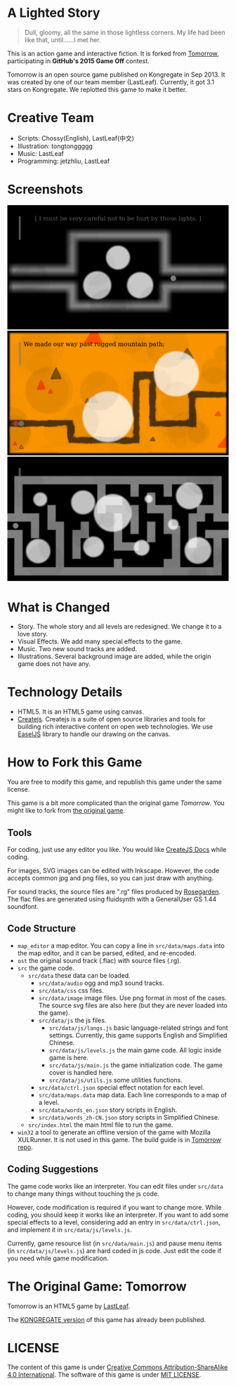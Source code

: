 # A Lighted Story #

> Dull, gloomy, all the same in those lightless corners. My life had been like that, until......I met her.

This is an action game and interactive fiction. It is forked from [Tomorrow](https://github.com/LastLeaf/Tomorrow/), participating in **GitHub's 2015 Game Off** contest.

Tomorrow is an open source game published on Kongregate in Sep 2013.
It was created by one of our team member (LastLeaf).
Currently, it got 3.1 stars on Kongregate.
We replotted this game to make it better.

# Creative Team #

* Scripts: Chossy(English), LastLeaf(中文)
* Illustration: tongtonggggg
* Music: LastLeaf
* Programming: jetzhliu, LastLeaf


# Screenshots #

![](screenshots/0.png)
![](screenshots/1.png)
![](screenshots/2.png)

# What is Changed #


* Story. The whole story and all levels are redesigned. We change it to a love story.
* Visual Effects. We add many special effects to the game.
* Music. Two new sound tracks are added.
* Illustrations. Several background image are added, while the origin game does not have any.

# Technology Details #

* HTML5. It is an HTML5 game using canvas.
* [Createjs](https://github.com/CreateJS). Createjs is a  suite of open source libraries and tools for building rich interactive content on open web technologies. We use [EaselJS](https://github.com/CreateJS/EaselJS) library to handle our drawing on the canvas.

# How to Fork this Game #

You are free to modify this game, and republish this game under the same license.

This game is a bit more complicated than the original game _Tomorrow_. You might like to fork from [the original game](https://github.com/LastLeaf/Tomorrow).

## Tools ##

For coding, just use any editor you like. You would like [CreateJS Docs](http://www.createjs.com/#Docs) while coding.

For images, SVG images can be edited with Inkscape. However, the code accepts common jpg and png files, so you can just draw with anything.

For sound tracks, the source files are ".rg" files produced by [Rosegarden](http://www.rosegardenmusic.com/).
The flac files are generated using fluidsynth with a GeneralUser GS 1.44 soundfont.

## Code Structure ##

* `map_editor` a map editor. You can copy a line in `src/data/maps.data` into the map editor, and it can be parsed, edited, and re-encoded.
* `ost` the original sound track (.flac) with source files (.rg).
* `src` the game code.
	* `src/data` these data can be loaded.
		* `src/data/audio` ogg and mp3 sound tracks.
		* `src/data/css` css files.
		* `src/data/image` image files. Use png format in most of the cases. The source svg files are also here (but they are never loaded into the game).
		* `src/data/js` the js files.
			* `src/data/js/langs.js` basic language-related strings and font settings. Currently, this game supports English and Simplified Chinese.
			* `src/data/js/levels.js` the main game code. All logic inside game is here.
			* `src/data/js/main.js` the game initialization code. The game cover is handled here. 
			* `src/data/js/utils.js` some utilities functions.
		* `src/data/ctrl.json` special effect notation for each level.
		* `src/data/maps.data` map data. Each line corresponds to a map of a level.
		* `src/data/words_en.json` story scripts in English.
		* `src/data/words_zh-CN.json` story scripts in Simplified Chinese.
	* `src/index.html` the main html file to run the game.
* `win32` a tool to generate an offline version of the game with Mozilla XULRunner. It is not used in this game. The build guide is in [Tomorrow repo](https://github.com/LastLeaf/Tomorrow).

## Coding Suggestions ##

The game code works like an interpreter. You can edit files under `src/data` to change many things without touching the js code.

However, code modification is required if you want to change more.
While coding, you should keep it works like an interpreter. If you want to add some special effects to a level, considering add an entry in `src/data/ctrl.json`, and implement it in `src/data/js/levels.js`.

Currently, game resource list (in `src/data/main.js`) and pause menu items (in `src/data/js/levels.js`) are hard coded in js code.
Just edit the code if you need while game modification.


# The Original Game: Tomorrow #

Tomorrow is an HTML5 game by [LastLeaf](http://lastleaf.me/).

The [KONGREGATE version](http://www.kongregate.com/games/lastleaf/tomorrow) of this game has already been published.

# LICENSE #

The content of this game is under [Creative Commons Attribution-ShareAlike 4.0 International](http://creativecommons.org/licenses/by-sa/4.0/). The software of this game is under [MIT LICENSE](http://www.opensource.org/licenses/mit-license.html).
